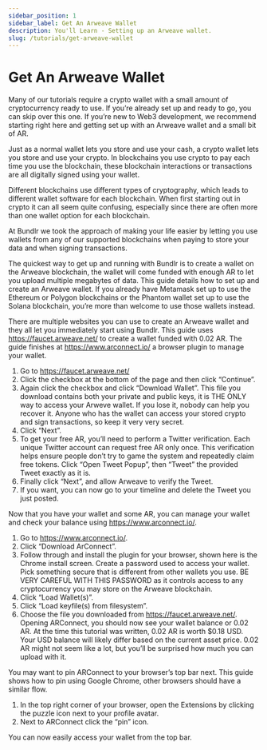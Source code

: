 ```yaml
---
sidebar_position: 1
sidebar_label: Get An Arweave Wallet
description: You'll Learn - Setting up an Arweave wallet.
slug: /tutorials/get-arweave-wallet
---
```


# Get An Arweave Wallet

Many of our tutorials require a crypto wallet with a small amount of cryptocurrency ready to use. If you’re already set up and ready to go, you can skip over this one. If you’re new to Web3 development, we recommend starting right here and getting set up with an Arweave wallet and a small bit of AR.

Just as a normal wallet lets you store and use your cash, a crypto wallet lets you store and use your crypto. In blockchains you use crypto to pay each time you use the blockchain, these blockchain interactions or transactions are all digitally signed using your wallet.

Different blockchains use different types of cryptography, which leads to different wallet software for each blockchain. When first starting out in crypto it can all seem quite confusing, especially since there are often more than one wallet option for each blockchain.

At Bundlr we took the approach of making your life easier by letting you use wallets from any of our supported blockchains when paying to store your data and when signing transactions.

The quickest way to get up and running with Bundlr is to create a wallet on the Arweave blockchain, the wallet will come funded with enough AR to let you upload multiple megabytes of data. This guide details how to set up and create an Arweave wallet. If you already have Metamask set up to use the Ethereum or Polygon blockchains or the Phantom wallet set up to use the Solana blockchain, you’re more than welcome to use those wallets instead.

There are multiple websites you can use to create an Arweave wallet and they all let you immediately start using Bundlr. This guide uses https://faucet.arweave.net/ to create a wallet funded with 0.02 AR. The guide finishes at https://www.arconnect.io/ a browser plugin to manage your wallet.

1. Go to https://faucet.arweave.net/
2. Click the checkbox at the bottom of the page and then click “Continue”.
3. Again click the checkbox and click “Download Wallet”. This file you download contains both your private and public keys, it is THE ONLY way to access your Arweve wallet. If you lose it, nobody can help you recover it. Anyone who has the wallet can access your stored crypto and sign transactions, so keep it very very secret.
4. Click “Next”.
5. To get your free AR, you’ll need to perform a Twitter verification. Each unique Twitter account can request free AR only once. This verification helps ensure people don’t try to game the system and repeatedly claim free tokens.
   Click “Open Tweet Popup”, then “Tweet” the provided Tweet exactly as it is.
6. Finally click “Next”, and allow Arweave to verify the Tweet.
7. If you want, you can now go to your timeline and delete the Tweet you just posted.

Now that you have your wallet and some AR, you can manage your wallet and check your balance using https://www.arconnect.io/.

1. Go to https://www.arconnect.io/.
2. Click “Download ArConnect”.
3. Follow through and install the plugin for your browser, shown here is the Chrome install screen.
   Create a password used to access your wallet. Pick something secure that is different from other wallets you use. BE VERY CAREFUL WITH THIS PASSWORD as it controls access to any cryptocurrency you may store on the Arweave blockchain.
4. Click “Load Wallet(s)”.
5. Click “Load keyfile(s) from filesystem”.
6. Choose the file you downloaded from https://faucet.arweave.net/.
   Opening ARConnect, you should now see your wallet balance or 0.02 AR. At the time this tutorial was written, 0.02 AR is worth $0.18 USD. Your USD balance will likely differ based on the current asset price. 0.02 AR might not seem like a lot, but you’ll be surprised how much you can upload with it.

You may want to pin ARConnect to your browser’s top bar next. This guide shows how to pin using Google Chrome, other browsers should have a similar flow.

1. In the top right corner of your browser, open the Extensions by clicking the puzzle icon next to your profile avatar.
2. Next to ARConnect click the “pin” icon.

You can now easily access your wallet from the top bar.
